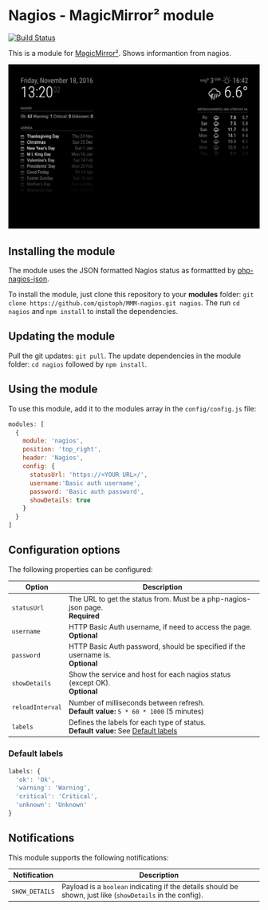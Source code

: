 # Nagios - MagicMirror² module

[![Build Status](https://travis-ci.org/qistoph/MMM-nagios.svg?branch=master)](https://travis-ci.org/qistoph/MMM-nagios)

This is a module for [MagicMirror²](https://github.com/MichMich/MagicMirror).
Shows informantion from nagios.

![Example Visualization](.previews/nagios.png)

## Installing the module

The module uses the JSON formatted Nagios status as formattted by [php-nagios-json](https://github.com/lizell/php-nagios-json).

To install the module, just clone this repository to your __modules__ folder:
`git clone https://github.com/qistoph/MMM-nagios.git nagios`.
The run `cd nagios` and `npm install` to install the dependencies.

## Updating the module

Pull the git updates: `git pull`.
The update dependencies in the module folder: `cd nagios` followed by `npm install`.

## Using the module

To use this module, add it to the modules array in the `config/config.js` file:

```javascript
modules: [
  {
    module: 'nagios',
    position: 'top_right',
    header: 'Nagios',
    config: {
      statusUrl: 'https://<YOUR URL>/',
      username:'Basic auth username',
      password: 'Basic auth password',
      showDetails: true
    }
  }
]
```

## Configuration options

The following properties can be configured:

Option           | Description
---------------- | -----------
`statusUrl`      | The URL to get the status from. Must be a php-nagios-json page.<br>**Required**
`username`       | HTTP Basic Auth username, if need to access the page.<br>**Optional**
`password`       | HTTP Basic Auth password, should be specified if the username is.<br>**Optional**
`showDetails`    | Show the service and host for each nagios status (except OK).<br>**Optional**
`reloadInterval` | Number of milliseconds between refresh.<br>**Default value:** `5 * 60 * 1000` (5 minutes)
`labels`         | Defines the labels for each type of status.<br>**Default value:** See [Default labels](#default-labels)

### Default labels

````javascript
labels: {
  'ok': 'Ok',
  'warning': 'Warning',
  'critical': 'Critical',
  'unknown': 'Unknown'
}
````

## Notifications

This module supports the following notifications:

Notification   | Description
-------------- | -----------
`SHOW_DETAILS` | Payload is a `boolean` indicating if the details should be shown, just like (`showDetails` in the config).
